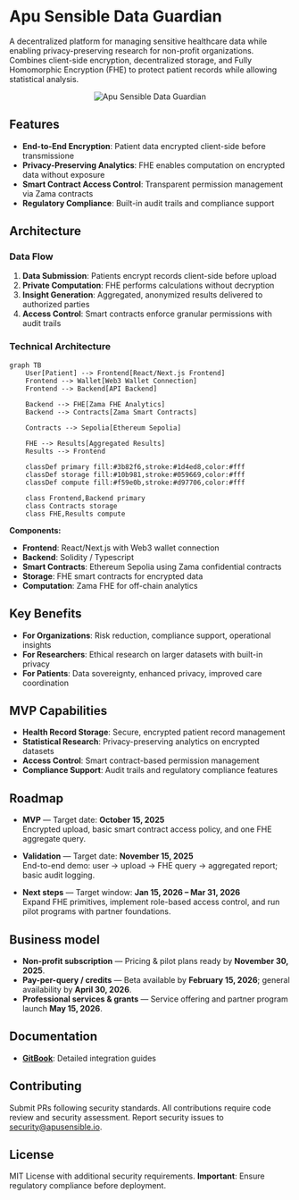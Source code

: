 # Apu Sensible Data Guardian

A decentralized platform for managing sensitive healthcare data while enabling privacy-preserving research for non-profit organizations. Combines client-side encryption, decentralized storage, and Fully Homomorphic Encryption (FHE) to protect patient records while allowing statistical analysis.

<p align="center">
  <img src="https://github.com/user-attachments/assets/e39e9438-c2d2-4224-8ed7-85fdd6a56708" alt="Apu Sensible Data Guardian" />
</p>

## Features

- **End-to-End Encryption**: Patient data encrypted client-side before transmissione
- **Privacy-Preserving Analytics**: FHE enables computation on encrypted data without exposure
- **Smart Contract Access Control**: Transparent permission management via Zama contracts
- **Regulatory Compliance**: Built-in audit trails and compliance support

## Architecture

### Data Flow
1. **Data Submission**: Patients encrypt records client-side before upload
2. **Private Computation**: FHE performs calculations without decryption
3. **Insight Generation**: Aggregated, anonymized results delivered to authorized parties
4. **Access Control**: Smart contracts enforce granular permissions with audit trails

### Technical Architecture

```mermaid
graph TB
    User[Patient] --> Frontend[React/Next.js Frontend]
    Frontend --> Wallet[Web3 Wallet Connection]
    Frontend --> Backend[API Backend]
    
    Backend --> FHE[Zama FHE Analytics]
    Backend --> Contracts[Zama Smart Contracts]
    
    Contracts --> Sepolia[Ethereum Sepolia]
    
    FHE --> Results[Aggregated Results]
    Results --> Frontend
    
    classDef primary fill:#3b82f6,stroke:#1d4ed8,color:#fff
    classDef storage fill:#10b981,stroke:#059669,color:#fff
    classDef compute fill:#f59e0b,stroke:#d97706,color:#fff
    
    class Frontend,Backend primary
    class Contracts storage
    class FHE,Results compute
```

**Components:**
- **Frontend**: React/Next.js with Web3 wallet connection
- **Backend**: Solidity / Typescript
- **Smart Contracts**: Ethereum Sepolia using Zama confidential contracts
- **Storage**: FHE smart contracts for encrypted data
- **Computation**: Zama FHE for off-chain analytics

## Key Benefits

- **For Organizations**: Risk reduction, compliance support, operational insights
- **For Researchers**: Ethical research on larger datasets with built-in privacy
- **For Patients**: Data sovereignty, enhanced privacy, improved care coordination

## MVP Capabilities

- **Health Record Storage**: Secure, encrypted patient record management
- **Statistical Research**: Privacy-preserving analytics on encrypted datasets
- **Access Control**: Smart contract-based permission management
- **Compliance Support**: Audit trails and regulatory compliance features

## Roadmap

- **MVP** — Target date: **October 15, 2025**  
  Encrypted upload, basic smart contract access policy, and one FHE aggregate query.

- **Validation** — Target date: **November 15, 2025**  
  End-to-end demo: user → upload → FHE query → aggregated report; basic audit logging.

- **Next steps** — Target window: **Jan 15, 2026 – Mar 31, 2026**  
  Expand FHE primitives, implement role-based access control, and run pilot programs with partner foundations.


## Business model

- **Non-profit subscription** — Pricing & pilot plans ready by **November 30, 2025**.  
- **Pay-per-query / credits** — Beta available by **February 15, 2026**; general availability by **April 30, 2026**.  
- **Professional services & grants** — Service offering and partner program launch **May 15, 2026**.


## Documentation

- **[GitBook](https://apuhealth.gitbook.io/apu)**: Detailed integration guides

## Contributing

Submit PRs following security standards. All contributions require code review and security assessment. Report security issues to security@apusensible.io.

## License

MIT License with additional security requirements. **Important**: Ensure regulatory compliance before deployment.
